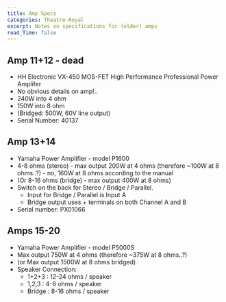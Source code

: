```yaml
---
title: Amp Specs
categories: Theatre-Royal
excerpt: Notes on specifications for (older) amps
read_Time: false
---
```

## Amp 11+12 - dead
- HH Electronic VX-450 MOS-FET High Performance Professional Power Amplifer
- No obvious details on amp!..
- 240W into 4 ohm
- 150W into 8 ohm
- (Bridged: 500W, 60V line output)
- Serial Number: 40137

## Amp 13+14
- Yamaha Power Amplifier - model P1600
- 4-8 ohms (stereo) - max output 200W at 4 ohms (therefore ~100W at 8 ohms..?) - no, 160W at 8 ohms according to the manual
- (Or 8-16 ohms (bridge) - max output 400W at 8 ohms)
- Switch on the back for Stereo / Bridge / Parallel.
  - Input for Bridge / Parallel is Input A
  - Bridge output uses + terminals on both Channel A and B
- Serial number: PX01066

## Amps 15-20
- Yamaha Power Amplifier - model P5000S
- Max output 750W at 4 ohms (therefore ~375W at 8 ohms..?)
- (or Max output 1500W at 8 ohms bridged)
- Speaker Connection:
  - 1+2+3 : 12-24 ohms / speaker
  - 1,2,3 : 4-8 ohms / speaker
  - Bridge : 8-16 ohms / speaker
